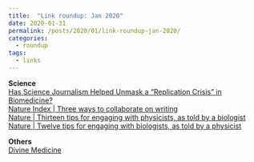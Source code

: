 ```yaml
---
title:  "Link roundup: Jan 2020"
date: 2020-01-31
permalink: /posts/2020/01/link-roundup-jan-2020/
categories: 
  - roundup
tags:
  - links
---
```

  
**Science**  
[Has Science Journalism Helped Unmask a “Replication Crisis” in Biomedicine?](https://lareviewofbooks.org/article/has-science-journalism-helped-unmask-a-replication-crisis-in-biomedicine/)  
[Nature Index \| Three ways to collaborate on writing](https://www.natureindex.com/news-blog/three-ways-to-collaborate-on-writing)  
[Nature \| Thirteen tips for engaging with physicists, as told by a biologist](https://www.nature.com/articles/d41586-019-03960-z)  
[Nature \| Twelve tips for engaging with biologists, as told by a physicist](https://www.nature.com/articles/d41586-019-03961-y)  
  
**Others**  
[Divine Medicine](https://inference-review.com/article/divine-medicine)  
